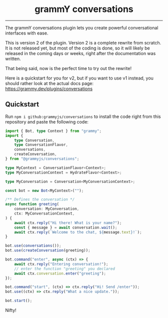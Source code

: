 # <h1 align="center">grammY conversations</h1>

---

The grammY conversations plugin lets you create powerful conversational interfaces with ease.

This is version 2 of the plugin.
Version 2 is a complete rewrite from scratch.
It is not released yet, but most of the coding is done, so it will likely be released in the coming days or weeks, right after the documentation was written.

That being said, now is the perfect time to try out the rewrite!

Here is a quickstart for you for v2, but if you want to use v1 instead, you should rather look at the actual docs page: <https://grammy.dev/plugins/conversations>

## Quickstart

Run `npm i github:grammyjs/conversations` to install the code right from this repository and paste the following code:

```ts
import { Bot, type Context } from "grammy";
import {
    type Conversation,
    type ConversationFlavor,
    conversations,
    createConversation,
} from "@grammyjs/conversations";

type MyContext = ConversationFlavor<Context>;
type MyConversationContext = HydrateFlavor<Context>;

type MyConversation = Conversation<MyConversationContext>;

const bot = new Bot<MyContext>("");

/** Defines the conversation */
async function greeting(
    conversation: MyConversation,
    ctx: MyConversationContext,
) {
    await ctx.reply("Hi there! What is your name?");
    const { message } = await conversation.wait();
    await ctx.reply(`Welcome to the chat, ${message.text}!`);
}

bot.use(conversations());
bot.use(createConversation(greeting));

bot.command("enter", async (ctx) => {
    await ctx.reply("Entering conversation!");
    // enter the function "greeting" you declared
    await ctx.conversation.enter("greeting");
});

bot.command("start", (ctx) => ctx.reply("Hi! Send /enter"));
bot.use((ctx) => ctx.reply("What a nice update."));

bot.start();
```

Nifty!
